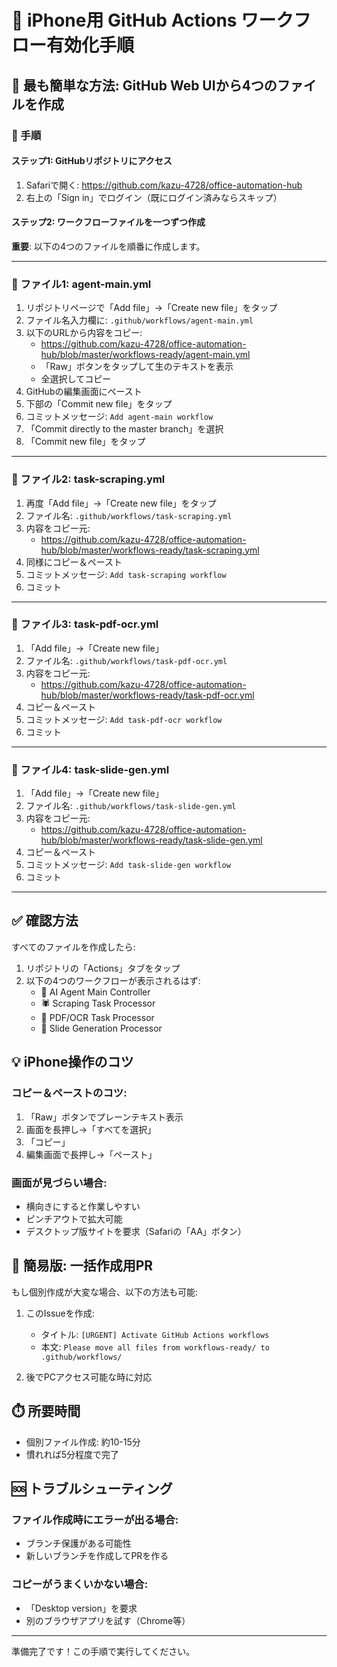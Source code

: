 # 📱 iPhone用 GitHub Actions ワークフロー有効化手順

## 🎯 最も簡単な方法: GitHub Web UIから4つのファイルを作成

### 📝 手順

#### ステップ1: GitHubリポジトリにアクセス
1. Safariで開く: https://github.com/kazu-4728/office-automation-hub
2. 右上の「Sign in」でログイン（既にログイン済みならスキップ）

#### ステップ2: ワークフローファイルを一つずつ作成

**重要**: 以下の4つのファイルを順番に作成します。

---

### 📄 ファイル1: agent-main.yml

1. リポジトリページで「Add file」→「Create new file」をタップ
2. ファイル名入力欄に: `.github/workflows/agent-main.yml`
3. 以下のURLから内容をコピー:
   - https://github.com/kazu-4728/office-automation-hub/blob/master/workflows-ready/agent-main.yml
   - 「Raw」ボタンをタップして生のテキストを表示
   - 全選択してコピー
4. GitHubの編集画面にペースト
5. 下部の「Commit new file」をタップ
6. コミットメッセージ: `Add agent-main workflow`
7. 「Commit directly to the master branch」を選択
8. 「Commit new file」をタップ

---

### 📄 ファイル2: task-scraping.yml

1. 再度「Add file」→「Create new file」をタップ
2. ファイル名: `.github/workflows/task-scraping.yml`
3. 内容をコピー元:
   - https://github.com/kazu-4728/office-automation-hub/blob/master/workflows-ready/task-scraping.yml
4. 同様にコピー＆ペースト
5. コミットメッセージ: `Add task-scraping workflow`
6. コミット

---

### 📄 ファイル3: task-pdf-ocr.yml

1. 「Add file」→「Create new file」
2. ファイル名: `.github/workflows/task-pdf-ocr.yml`
3. 内容をコピー元:
   - https://github.com/kazu-4728/office-automation-hub/blob/master/workflows-ready/task-pdf-ocr.yml
4. コピー＆ペースト
5. コミットメッセージ: `Add task-pdf-ocr workflow`
6. コミット

---

### 📄 ファイル4: task-slide-gen.yml

1. 「Add file」→「Create new file」
2. ファイル名: `.github/workflows/task-slide-gen.yml`
3. 内容をコピー元:
   - https://github.com/kazu-4728/office-automation-hub/blob/master/workflows-ready/task-slide-gen.yml
4. コピー＆ペースト
5. コミットメッセージ: `Add task-slide-gen workflow`
6. コミット

---

## ✅ 確認方法

すべてのファイルを作成したら:

1. リポジトリの「Actions」タブをタップ
2. 以下の4つのワークフローが表示されるはず:
   - 🤖 AI Agent Main Controller
   - 🕷️ Scraping Task Processor
   - 📄 PDF/OCR Task Processor
   - 🎨 Slide Generation Processor

## 💡 iPhone操作のコツ

### コピー＆ペーストのコツ:
1. 「Raw」ボタンでプレーンテキスト表示
2. 画面を長押し→「すべてを選択」
3. 「コピー」
4. 編集画面で長押し→「ペースト」

### 画面が見づらい場合:
- 横向きにすると作業しやすい
- ピンチアウトで拡大可能
- デスクトップ版サイトを要求（Safariの「AA」ボタン）

## 🚀 簡易版: 一括作成用PR

もし個別作成が大変な場合、以下の方法も可能:

1. このIssueを作成:
   - タイトル: `[URGENT] Activate GitHub Actions workflows`
   - 本文: `Please move all files from workflows-ready/ to .github/workflows/`
   
2. 後でPCアクセス可能な時に対応

## ⏱️ 所要時間

- 個別ファイル作成: 約10-15分
- 慣れれば5分程度で完了

## 🆘 トラブルシューティング

### ファイル作成時にエラーが出る場合:
- ブランチ保護がある可能性
- 新しいブランチを作成してPRを作る

### コピーがうまくいかない場合:
- 「Desktop version」を要求
- 別のブラウザアプリを試す（Chrome等）

---

準備完了です！この手順で実行してください。